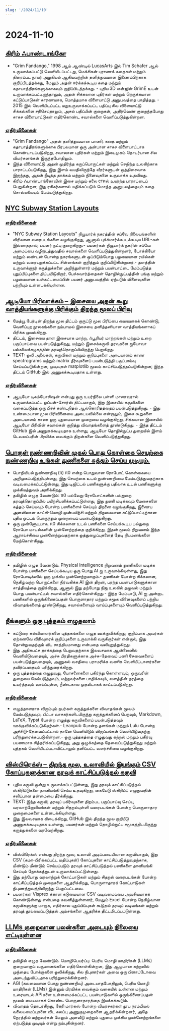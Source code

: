 ```yaml
---
slug: '/2024/11/10'
---
```


# 2024-11-10

## [கிரிம் ஃபாண்டாங்கோ](https://www.filfre.net/2024/11/grim-fandango/)

- "Grim Fandango," 1998 ஆம் ஆண்டில் LucasArts இல் Tim Schafer ஆல் உருவாக்கப்பட்டு வெளியிடப்பட்டது, மெக்சிகன் புராணக் கதைகள் மற்றும் திரைப்பட நாயர் அழகியல் ஆகியவற்றின் தனித்துவமான இணைப்பிற்காக குறிப்பிடத்தக்கது, மேலும் அதன் ஈர்க்கக்கூடிய கதை மற்றும் கதாபாத்திரங்களுக்காகவும் குறிப்பிடத்தக்கது. - புதிய 3D என்ஜின் GrimE உடன் உருவாக்கப்பட்டிருந்தாலும், அதன் சிக்கலான புதிர்கள் மற்றும் நெருக்கமான கட்டுப்பாடுகள் காரணமாக, மொத்தமாக விளையாட்டு அனுபவத்தை பாதித்தது. - 2015 இல் வெளியிடப்பட்ட மறுஉருவாக்கப்பட்ட பதிப்பு சில விளையாட்டு சிக்கல்களை சரிசெய்தாலும், அசல் பதிப்பின் குறைகள், அதிர்வெண் குறைந்தபோது சாகச விளையாட்டுகள் எதிர்கொண்ட சவால்களை வெளிப்படுத்துகின்றன.

### [எதிர்வினைகள்](https://news.ycombinator.com/item?id=42097261)

- "Grim Fandango" அதன் தனித்துவமான பாணி, கதை மற்றும் கதாபாத்திரங்களுக்காக பிரபலமான ஒரு அன்பான சாகச விளையாட்டாக கொண்டாடப்படுகிறது, சவாலான புதிர்கள் மற்றும் இடைமுகம் தொடர்பான சில விமர்சனங்கள் இருந்தபோதிலும்.
- இந்த விளையாட்டு அதன் முதிர்ந்த கருப்பொருட்கள் மற்றும் செறிந்த உலகிற்காக பாராட்டப்படுகிறது, இது இளம் வயதிலிருந்தே வீரர்களுடன் ஒத்திசைவாக இருந்தது, அதன் நீடித்த தாக்கம் மற்றும் நினைவுகளை உருவாக்க உதவியது.
- கிரிம் ஃபாண்டாங்கோவின் இசை மற்றும் கலை стиல் உயர்ந்த பாராட்டைப் பெறுகின்றன, இது ரசிகர்களால் மதிக்கப்படும் மொத்த அனுபவத்தையும் கதை சொல்லலையும் மேம்படுத்துகிறது.

## [NYC Subway Station Layouts](http://www.projectsubwaynyc.com/gallery)

### [எதிர்வினைகள்](https://news.ycombinator.com/item?id=42096717)

- "NYC Subway Station Layouts" நியூயார்க் நகரத்தின் சப்வே நிலையங்களின் விரிவான வரைபடங்களை வழங்குகிறது, ஆனால் புக்க்மார்க்கபடக்கூடிய URL-கள் இல்லாததால், பயனர் நட்பு குறைகிறது.- பயனர்கள் நியூயார்க் நகரின் சப்வே அமைப்பை வழிநடத்துவதில் சவால்களை வெளிப்படுத்துகின்றனர், டோக்கியோ மற்றும் லண்டன் போன்ற நகரங்களுடன் ஒப்பிடும்போது பழமையான ரயில்கள் மற்றும் வரையறுக்கப்பட்ட சின்னங்கள் குறித்தும் குறிப்பிடுகின்றனர்.- தளத்தின் உருவாக்குநர் கருத்துக்களை அறிந்துள்ளார் மற்றும் பயன்பாட்டை மேம்படுத்த புதுப்பிப்புகளை திட்டமிடுகிறார், பேச்சுவார்த்தைகள் தொழில்நுட்பத்தின் பங்கு மற்றும் பழமையான உள்கட்டமைப்பின் பயனர் அனுபவத்தில் ஏற்படும் விளைவுகளை பற்றியும் உள்ளடக்கியுள்ளன.

## [ஆடியோ பிரிவாக்கம் – இசையை அதன் கூறு வாத்தியங்களுக்கு பிரிக்கும் திறந்த மூலப் பிரிவு](https://matthew-bird.com/blogs/Audio-Decomposition.html)

- மேத்யூ பேர்டின் திறந்த மூல திட்டம் குருட்டு மூல பிரிப்பை மையமாகக் கொண்டு, வெளிப்புற நூலகங்களை நம்பாமல் இசையை தனித்தனியான வாத்தியங்களாகப் பிரிக்க முயல்கிறது.
- திட்டம், இசையை தாள இசையாக மாற்ற, ஃபூரியர் மாற்றங்கள் மற்றும் உறை பகுப்பாய்வை பயன்படுத்துகிறது, மற்றும் இசைக்கருவி தரவுகளை ஐயோவா பல்கலைக்கழகத்தின் தரவுத்தொகுப்பிலிருந்து பெறுகிறது.
- TEXT: ஒலி அலைகள், கருவிகள் மற்றும் குறிப்புகளை அடையாளம் காண spectrograms மற்றும் matrix தீர்வுகளைப் பயன்படுத்தி பகுப்பாய்வு செய்யப்படுகின்றன, முடிவுகள் matplotlib மூலம் காட்சிப்படுத்தப்படுகின்றன; இந்த திட்டம் GitHub இல் அணுகக்கூடியதாக உள்ளது.

### [எதிர்வினைகள்](https://news.ycombinator.com/item?id=42098491)

- ஆடியோ டிகம்போசிஷன் என்பது ஒரு உயர்நிலை பள்ளி மாணவரால் உருவாக்கப்பட்ட ஓப்பன்-சோர்ஸ் திட்டமாகும், இது இசையில் கருவிகளை வகைப்படுத்த ஒரு பிச்ச் கண்டறிதல் ஆல்கொரிதத்தைப் பயன்படுத்துகிறது. - இது உண்மையான மூல பிரிவினையை அடையவில்லை என்றாலும், இசை கூறுகளை அடையாளம் காண ஒரு புதுமையான முறையை வழங்குகிறது, சிக்கலான இசையில் ஆடியோ பிரிவின் சவால்கள் குறித்து விவாதங்களைத் தூண்டுகிறது. - இந்த திட்டம் GitHub இல் அணுகக்கூடியதாக உள்ளது, ஆடியோ தொழில்நுட்ப துறையில் இளம் டெவலப்பரின் பிரமிக்க வைக்கும் திறன்களை வெளிப்படுத்துகிறது.

## [பொருள் நுண்ணறிவின் முதல் பொது கொள்கை செயற்கை நுண்ணறிவு உங்கள் துணிகளை சுத்தம் செய்ய முடியும்.](https://www.physicalintelligence.company/blog/pi0)

- பொறியியல் நுண்ணறிவு (π) π0 என்ற பொதுவான ரோபோட் கொள்கையை அறிமுகப்படுத்தியுள்ளது, இது செயற்கை உடல் நுண்ணறிவை மேம்படுத்துவதற்காக வடிவமைக்கப்பட்டுள்ளது, இது டிஜிட்டல் பணிகளுக்கு பதிலாக உடல் பணிகளுக்கு முக்கியத்துவம் அளிக்கிறது.
- தமிழில் எழுத வேண்டும்: π0 பல்வேறு ரோபோட்களின் பல்துறை தரவுத்தொகுப்பில் பயிற்சியளிக்கப்பட்டுள்ளது, இது துணி மடிக்கவும் மேசைகளை சுத்தம் செய்யவும் போன்ற பணிகளைச் செய்யும் திறனை வழங்குகிறது, இணைய அளவிலான காட்சி-மொழி முன்பயிற்சி மற்றும் திறமையான கட்டுப்பாட்டிற்கான புதிய ஓட்டம் பொருந்தும் முறையைப் பயன்படுத்துகிறது.
- ஒரு முன்னோடியாக, π0 சிக்கலான உடல் பணிகளை செய்யக்கூடிய பல்துறை ரோபோ மாடல்களின் முன்னேற்றத்தை குறிக்கிறது, இதன் மூலம் நிறுவனம் இந்த ஆராய்ச்சியை முன்னேற்றுவதற்காக ஒத்துழைப்புகளைத் தேடி நியமனங்களை மேற்கொள்கிறது.

### [எதிர்வினைகள்](https://news.ycombinator.com/item?id=42098236)

- தமிழில் எழுத வேண்டும். Physical Intelligence நிறுவனம் துணிகளை மடிக்க போன்ற பணிகளை செய்யக்கூடிய ஒரு பொது AI ஐ உருவாக்கியுள்ளது, இது ரோபோடிக்ஸில் ஒரு முக்கிய முன்னேற்றமாகும்.- துணிகள் போன்ற சிக்கலான, நெகிழ்வற்ற பொருட்களை நிர்வகிக்க AI இன் திறன், பரந்த பயன்பாடுகளுக்கான சாத்தியத்தை குறிக்கிறது, ஆனால் இது தற்போது நிஜ உலகில் தழுவல் மற்றும் பொது பயன்பாட்டில் சவால்களை எதிர்கொள்கிறது.- இந்த மேம்பாடு, AI ஐ அன்றாட பணிகளில் ஒருங்கிணைப்பதன் பொருளாதார மற்றும் சமூக விளைவுகளைப் பற்றிய விவாதங்களைத் தூண்டுகிறது, சவால்களையும் வாய்ப்புகளையும் வெளிப்படுத்துகிறது.

## [நீங்களும் ஒரு புத்தகம் எழுதலாம்](https://parentheticallyspeaking.org/articles/write-a-book/)

- கட்டுரை கல்வியாளர்களை புத்தகங்களை எழுத ஊக்குவிக்கிறது, குறிப்பாக அவர்கள் ஏற்கனவே விரிவுரைக் குறிப்புகளை உருவாக்கி வருகிறார்கள் என்றால், இது தோன்றுவதற்கும் விட சாத்தியமானது என்பதை வலியுறுத்துகிறது.
- இது அதிகபட்ச தாக்கத்தை பெறுவதற்காக இலவசமாக ஆன்லைனில் வெளியிடுவதையும், அச்சு பிரதிகளுக்காக அச்சு-தேவைப் பணி சேவைகளைப் பயன்படுத்துவதையும், அணுகல் வசதியை பராமரிக்க வணிக வெளியீட்டாளர்களை தவிர்ப்பதையும் பரிந்துரைக்கிறது.
- ஒரு புத்தகத்தை எழுதுவது, யோசனைகளை பகிர்ந்து கொள்ளவும், ஒருவரின் துறையை மேம்படுத்தவும், மற்றவர்களை பாதிக்கவும், வளத்தின் தரத்தை உயர்த்தவும் வாய்ப்புள்ள, நீண்டகால முதலீடாகக் காட்டப்படுகிறது.

### [எதிர்வினைகள்](https://news.ycombinator.com/item?id=42096915)

- எழுத்தாளராக விரும்பும் நபர்கள் கருத்துக்களை விவாதங்கள் மூலம் மேம்படுத்தவும், பீட்டா வாசகர்களிடமிருந்து கருத்துக்களைப் பெறவும், Markdown, LaTeX, Typst போன்ற எழுத்து கருவிகளைப் பயன்படுத்தவும் ஊக்குவிக்கப்படுகிறார்கள்.- Leanpub போன்ற தளங்கள் மற்றும் Lulu போன்ற அச்சிடு-தேவைப்பட்டால் தானே வெளியிடும் விருப்பங்கள் வெளியிடுவதற்கு பரிந்துரைக்கப்படுகின்றன.- ஒரு புத்தகத்தை எழுதுவது கற்றல் மற்றும் பகிர்வு பயணமாக சித்தரிக்கப்படுகிறது, அது ஒழுக்கத்தை தேவைப்படுத்துகிறது மற்றும் புத்தகம் வெளியிடப்படாவிட்டாலும் தனிப்பட்ட வளர்ச்சியை வழங்குகிறது.

## [விஸ்பிரெக்ஸ் – திறந்த மூல, உலாவியில் இயங்கும் CSV கோப்புகளுக்கான தரவுக் காட்சிப்படுத்தல் கருவி](https://docs.visprex.com/)

- புதிய கருவி ஒன்று உருவாக்கப்பட்டுள்ளது, இது தரவுக் காட்சிப்படுத்தல் ஸ்கிரிப்டுகளை தானியங்கி செய்ய உதவுகிறது, கையேடு ஸ்கிரிப்ட் எழுதுவதின் சலிப்பான தன்மையை தீர்க்கிறது.
- TEXT: இந்த கருவி, தரவுப் பகிர்வுகளை திறம்பட பகுப்பாய்வு செய்ய, வரலாற்றோவியங்கள் மற்றும் சிதறல்புள்ளி வரைபடங்கள் போன்ற பொருளாதார முறைமைகளை உள்ளடக்கியுள்ளது.
- இது இலவசமாக கிடைக்கிறது, GitHub இல் திறந்த மூல குறியீடு அணுகக்கூடியதாக உள்ளது, பயனர்கள் மற்றும் தொழில்நுட்ப சமூகத்திடமிருந்து கருத்துக்களை வரவேற்கிறது.

### [எதிர்வினைகள்](https://news.ycombinator.com/item?id=42096837)

- விஸ்பிரெக்ஸ் என்பது திறந்த மூல, உலாவி அடிப்படையிலான கருவியாகும், இது CSV (கமா-பிரிக்கப்பட்ட மதிப்புகள்) கோப்புகளை காட்சிப்படுத்துவதற்காக, மீண்டும் மீண்டும் செய்யப்படும் தரவுக் காட்சிப்படுத்தல் பணிகளை தானியங்கி செய்யும் நோக்கத்துடன் உருவாக்கப்பட்டுள்ளது.
- இது தற்போது வரலாற்றுக் கோட்பாடுகள் மற்றும் சிதறல் வரைபடங்கள் போன்ற காட்சிப்படுத்தல் முறைகளை ஆதரிக்கிறது, பொருளாதாரக் கோட்பாடுகள் நிபுணத்துவத்திலிருந்து பெறப்பட்டவை.
- பயனர்கள் Visprex க்கான கடுமையான CSV வடிவமைப்பை அவசியமாகக் கொண்டுள்ளது என்பதை கவனித்துள்ளனர், மேலும் Excel போன்ற நெகிழ்வான கருவிகளுக்கு மாறாக, எதிர்கால புதுப்பிப்புகள் கூடுதல் தரவுப் வடிவங்கள் மற்றும் தரவுத் தூய்மைப்படுத்தல் அம்சங்களை ஆதரிக்க திட்டமிடப்பட்டுள்ளது.

## [LLMs குறைவான பலன்களை அடையும் நிலையை எட்டியுள்ளன](https://garymarcus.substack.com/p/confirmed-llms-have-indeed-reached)

### [எதிர்வினைகள்](https://news.ycombinator.com/item?id=42097774)

- தமிழில் எழுத வேண்டும். மொழிபெயர்ப்பு: பெரிய மொழி மாதிரிகள் (LLMs) குறைவாகும் வருமானங்களை எதிர்கொள்கின்றன, இது ஆழமான கற்றலில் முந்தைய போக்குகளை ஒலிக்கிறது, சில நிபுணர்கள் அவை ஒரு பிளாட்டோவை அடைந்துவிட்டதாக பரிந்துரைக்கின்றனர்.
- AGI (கலவையான பொது நுண்ணறிவு) அடையாதபோதிலும், பெரிய மொழி மாதிரிகள் (LLMs) இன்னும் பிரமிக்க வைக்கும் வகையில் உள்ளன மற்றும் உரையாடல் APIகளை உள்ளமைக்கப்பட்ட பயன்பாடுகளில் ஒருங்கிணைப்பதன் மூலம் மையமாகக் கொண்ட பொருளாதாரத்தை இயக்கக்கூடும்.
- விவாதம் தொடர்கிறது, கேரி மார்கஸ் போன்ற விமர்சகர்கள் தூய நரம்பியல் வலையமைப்புகளை விட கலப்பு அணுகுமுறைகளை ஆதரிக்கின்றனர், அதே நேரத்தில் மற்றவர்கள் மேலும் அளவீடு மற்றும் புதுமை முக்கிய முன்னேற்றங்களை ஏற்படுத்த முடியும் என்று நம்புகின்றனர்.

<head>
  <meta property="og:title" content="கிரிம் ஃபாண்டாங்கோ" />
  <meta property="og:type" content="website" />
  <meta property="og:image" content="https://og.cho.sh/api/og/?title=%E0%AE%95%E0%AE%BF%E0%AE%B0%E0%AE%BF%E0%AE%AE%E0%AF%8D%20%E0%AE%83%E0%AE%AA%E0%AE%BE%E0%AE%A3%E0%AF%8D%E0%AE%9F%E0%AE%BE%E0%AE%99%E0%AF%8D%E0%AE%95%E0%AF%8B&subheading=%E0%AE%9E%E0%AE%BE%E0%AE%AF%E0%AE%BF%E0%AE%B1%E0%AF%81%2C%2010%20%E0%AE%A8%E0%AE%B5%E0%AE%AE%E0%AF%8D%E0%AE%AA%E0%AE%B0%E0%AF%8D%2C%202024%3A%20%E0%AE%B9%E0%AF%87%E0%AE%95%E0%AF%8D%E0%AE%95%E0%AE%B0%E0%AF%8D%20%E0%AE%9A%E0%AF%86%E0%AE%AF%E0%AF%8D%E0%AE%A4%E0%AE%BF%20%E0%AE%9A%E0%AF%81%E0%AE%B0%E0%AF%81%E0%AE%95%E0%AF%8D%E0%AE%95%E0%AE%AE%E0%AF%8D" />
</head>
